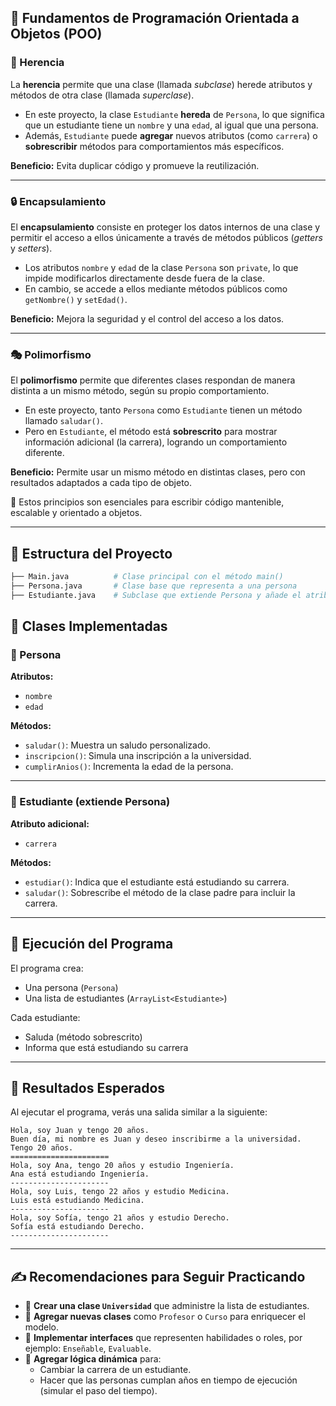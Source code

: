 
## 🧠 Fundamentos de Programación Orientada a Objetos (POO)

### 🔁 Herencia
La **herencia** permite que una clase (llamada *subclase*) herede atributos y métodos de otra clase (llamada *superclase*).

- En este proyecto, la clase `Estudiante` **hereda** de `Persona`, lo que significa que un estudiante tiene un `nombre` y una `edad`, al igual que una persona.
- Además, `Estudiante` puede **agregar** nuevos atributos (como `carrera`) o **sobrescribir** métodos para comportamientos más específicos.

**Beneficio:** Evita duplicar código y promueve la reutilización.

---

### 🔒 Encapsulamiento
El **encapsulamiento** consiste en proteger los datos internos de una clase y permitir el acceso a ellos únicamente a través de métodos públicos (*getters* y *setters*).

- Los atributos `nombre` y `edad` de la clase `Persona` son `private`, lo que impide modificarlos directamente desde fuera de la clase.
- En cambio, se accede a ellos mediante métodos públicos como `getNombre()` y `setEdad()`.

**Beneficio:** Mejora la seguridad y el control del acceso a los datos.

---

### 🎭 Polimorfismo
El **polimorfismo** permite que diferentes clases respondan de manera distinta a un mismo método, según su propio comportamiento.

- En este proyecto, tanto `Persona` como `Estudiante` tienen un método llamado `saludar()`.
- Pero en `Estudiante`, el método está **sobrescrito** para mostrar información adicional (la carrera), logrando un comportamiento diferente.

**Beneficio:** Permite usar un mismo método en distintas clases, pero con resultados adaptados a cada tipo de objeto.



📘 Estos principios son esenciales para escribir código mantenible, escalable y orientado a objetos.

---
## 📁 Estructura del Proyecto

```bash
├── Main.java          # Clase principal con el método main()
├── Persona.java       # Clase base que representa a una persona
├── Estudiante.java    # Subclase que extiende Persona y añade el atributo 'carrera'
```
## 🧱 Clases Implementadas

### 🔹 Persona
**Atributos:**
- `nombre`
- `edad`

**Métodos:**
- `saludar()`: Muestra un saludo personalizado.
- `inscripcion()`: Simula una inscripción a la universidad.
- `cumplirAnios()`: Incrementa la edad de la persona.

---

### 🔹 Estudiante (extiende Persona)
**Atributo adicional:**
- `carrera`

**Métodos:**
- `estudiar()`: Indica que el estudiante está estudiando su carrera.
- `saludar()`: Sobrescribe el método de la clase padre para incluir la carrera.

---

## 🚀 Ejecución del Programa

El programa crea:

- Una persona (`Persona`)
- Una lista de estudiantes (`ArrayList<Estudiante>`)

Cada estudiante:

- Saluda (método sobrescrito)
- Informa que está estudiando su carrera

---

## 📌 Resultados Esperados

Al ejecutar el programa, verás una salida similar a la siguiente:

```text
Hola, soy Juan y tengo 20 años.
Buen día, mi nombre es Juan y deseo inscribirme a la universidad. Tengo 20 años.
======================
Hola, soy Ana, tengo 20 años y estudio Ingeniería.
Ana está estudiando Ingeniería.
----------------------
Hola, soy Luis, tengo 22 años y estudio Medicina.
Luis está estudiando Medicina.
----------------------
Hola, soy Sofía, tengo 21 años y estudio Derecho.
Sofía está estudiando Derecho.
----------------------

```
---

## ✍️ Recomendaciones para Seguir Practicando

- 🔸 **Crear una clase `Universidad`** que administre la lista de estudiantes.
- 🔸 **Agregar nuevas clases** como `Profesor` o `Curso` para enriquecer el modelo.
- 🔸 **Implementar interfaces** que representen habilidades o roles, por ejemplo: `Enseñable`, `Evaluable`.
- 🔸 **Agregar lógica dinámica** para:
    - Cambiar la carrera de un estudiante.
    - Hacer que las personas cumplan años en tiempo de ejecución (simular el paso del tiempo).

